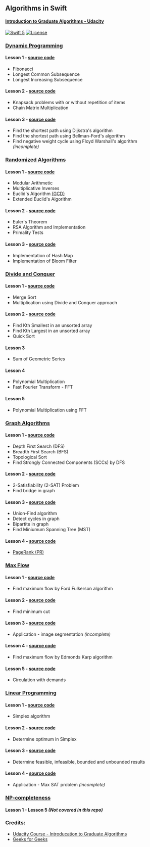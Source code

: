 ## Algorithms in Swift
#### [Introduction to Graduate Algorithms - Udacity](https://classroom.udacity.com/courses/ud401)

[![Swift 5](https://img.shields.io/badge/Swift-5.0-orange.svg?style=flat)](https://developer.apple.com/swift/)  [![License](https://img.shields.io/github/license/mashape/apistatus.svg)](https://github.com/twho/LeetCode-Swift/blob/master/LICENSE)

### [Dynamic Programming](https://classroom.udacity.com/courses/ud401/lessons/9752571100/concepts/97999906740923)
#### Lesson 1 - [source code](AlgorithmsSwift/DynamicProgramming/DP1.swift)
- Fibonacci
- Longest Common Subsequence
- Longest Increasing Subsequence

#### Lesson 2 - [source code](AlgorithmsSwift/DynamicProgramming/DP2.swift)
- Knapsack problems with or without repetition of items
- Chain Matrix Multiplication

#### Lesson 3 - [source code](AlgorithmsSwift/DynamicProgramming/DP3.swift)
- Find the shortest path using Dijkstra's algorithm
- Find the shortest path using Bellman-Ford's algorithm
- Find negative weight cycle using Floyd Warshall's algorithm *(incomplete)*

### [Randomized Algorithms](https://classroom.udacity.com/courses/ud401/lessons/10043970561/concepts/100419526680923)
#### Lesson 1 - [source code](AlgorithmsSwift/RandomizedAlgorithms/RA1.swift)
- Modular Arithmetic
- Multiplicative Inverses
- Euclid's Algorithm [(GCD)](https://en.wikipedia.org/wiki/Greatest_common_divisor)
- Extended Euclid's Algorithm

#### Lesson 2 - [source code](AlgorithmsSwift/RandomizedAlgorithms/RA2.swift)
- Euler's Theorem
- RSA Algorithm and Implementation
- Primality Tests

#### Lesson 3 - [source code](AlgorithmsSwift/RandomizedAlgorithms/RA3.swift)
- Implementation of Hash Map
- Implementation of Bloom Filter

### [Divide and Conquer](https://classroom.udacity.com/courses/ud401/lessons/10160749579/concepts/101586102940923)
#### Lesson 1 - [source code](AlgorithmsSwift/DivideAndConquer/DC1.swift)
- Merge Sort
- Multiplication using Divide and Conquer approach

#### Lesson 2 - [source code](AlgorithmsSwift/DivideAndConquer/DC2.swift)
- Find Kth Smallest in an unsorted array
- Find Kth Largest in an unsorted array
- Quick Sort

#### Lesson 3
- Sum of Geometric Series

#### Lesson 4
- Polynomial Multiplication
- Fast Fourier Transform - FFT

#### Lesson 5
- Polynomial Multiplication using FFT

### [Graph Algorithms](https://classroom.udacity.com/courses/ud401/lessons/10159691481/concepts/ccc7db7b-af71-4683-8887-042e6d395085)
#### Lesson 1 - [source code](AlgorithmsSwift/Graph/GR1.swift)
- Depth First Search (DFS)
- Breadth First Search (BFS)
- Topological Sort
- Find Strongly Connected Components (SCCs) by DFS

#### Lesson 2 - [source code](AlgorithmsSwift/Graph/GR2.swift)
- 2-Satisfiability (2-SAT) Problem
- Find bridge in graph

#### Lesson 3 - [source code](AlgorithmsSwift/Graph/GR3.swift)
- Union-Find algorithm
- Detect cycles in graph
- Bipartite in graph
- Find Miniumum Spanning Tree (MST)

#### Lesson 4 - [source code](AlgorithmsSwift/Graph/GR4.swift)
- [PageRank (PR)](https://en.wikipedia.org/wiki/PageRank)

### [Max Flow](https://classroom.udacity.com/courses/ud401/lessons/0192c644-e156-46ab-83b8-6085cb5afbfb/concepts/a1d094d1-76cd-404f-8f6e-0192ebe642e7)
#### Lesson 1 - [source code](AlgorithmsSwift/MaxFlow/MF1.swift)
- Find maximum flow by Ford Fulkerson algorithm

#### Lesson 2 - [source code](AlgorithmsSwift/MaxFlow/MF2.swift)
- Find minimum cut

#### Lesson 3 - [source code](AlgorithmsSwift/MaxFlow/MF3.swift)
- Application - image segmentation *(incomplete)*

#### Lesson 4 - [source code](AlgorithmsSwift/MaxFlow/MF4.swift)
- Find maximum flow by Edmonds Karp algorithm

#### Lesson 5 - [source code](AlgorithmsSwift/MaxFlow/MF5.swift)
- Circulation with demands

### [Linear Programming](https://classroom.udacity.com/courses/ud401/lessons/f1e63dea-1406-470d-a6a8-a54b6b6b3724/concepts/de2811cd-0357-42a6-8ee3-44b13e3a6d19)
#### Lesson 1 - [source code](AlgorithmsSwift/LinearProgramming/LP1.swift)
- Simplex algorithm

#### Lesson 2 - [source code](AlgorithmsSwift/LinearProgramming/LP2.swift)
- Determine optimum in Simplex

#### Lesson 3 - [source code](AlgorithmsSwift/LinearProgramming/LP3.swift)
- Determine feasible, infeasible, bounded and unbounded results

#### Lesson 4 - [source code](AlgorithmsSwift/LinearProgramming/LP4.swift)
- Application - Max SAT problem *(incomplete)*

### [NP-completeness](https://classroom.udacity.com/courses/ud401/lessons/10256549078/concepts/bdc2314b-8d9a-492d-b93f-1b1a6b440fd5)
#### Lesson 1 - Lesson 5 *(Not covered in this repo)*

### Credits: 
- [Udacity Course - Introducation to Graduate Algorithms](https://classroom.udacity.com/courses/ud401)
- [Geeks for Geeks](https://www.geeksforgeeks.org/)
